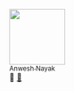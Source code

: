  [<img src="https://avatars0.githubusercontent.com/u/8139783?v=3&s=460" width="100px;"/><br /><sub>Anwesh Nayak</sub>](https://kentcdodds.com)<br />💁 [📖](https://github.com/anweshknayak)
